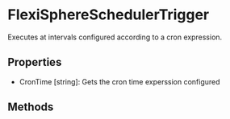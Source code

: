 # FlexiSphereSchedulerTrigger

Executes at intervals configured according to a cron expression.

## Properties

- CronTime [string]: Gets the cron time experssion configured

## Methods
